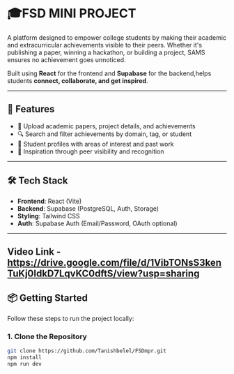 # 🎓FSD MINI PROJECT

A platform designed to empower college students by making their academic and extracurricular achievements visible to their peers. Whether it's publishing a paper, winning a hackathon, or building a project, SAMS ensures no achievement goes unnoticed.

Built using **React** for the frontend and **Supabase** for the backend,helps students **connect, collaborate, and get inspired**.

---

## 🚀 Features

- 📄 Upload academic papers, project details, and achievements
- 🔍 Search and filter achievements by domain, tag, or student
- 👤 Student profiles with areas of interest and past work
- 🧠 Inspiration through peer visibility and recognition

---

## 🛠️ Tech Stack

- **Frontend**: React (Vite)
- **Backend**: Supabase (PostgreSQL, Auth, Storage)
- **Styling**: Tailwind CSS
- **Auth**: Supabase Auth (Email/Password, OAuth optional)

---

## Video Link - https://drive.google.com/file/d/1VibTONsS3kenTuKj0IdkD7LqvKC0dftS/view?usp=sharing

## 📦 Getting Started

Follow these steps to run the project locally:

### 1. Clone the Repository

```bash
git clone https://github.com/Tanishbelel/FSDmpr.git
npm install
npm run dev


